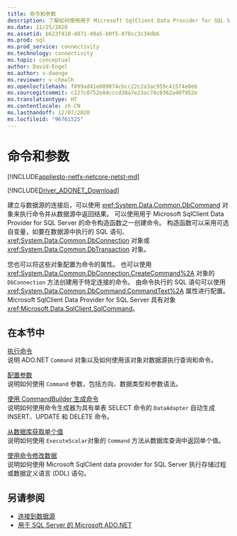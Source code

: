 ```yaml
---
title: 命令和参数
description: 了解如何使用用于 Microsoft SqlClient Data Provider for SQL Server 的 Command 对象来运行命令，并从数据源返回结果。
ms.date: 11/25/2020
ms.assetid: b623f810-d871-49a5-b0f5-078cc3c34db6
ms.prod: sql
ms.prod_service: connectivity
ms.technology: connectivity
ms.topic: conceptual
author: David-Engel
ms.author: v-daenge
ms.reviewer: v-chmalh
ms.openlocfilehash: f899ad41e609874cbcc22c2a3ac959c41574e0eb
ms.sourcegitcommit: c127c0752e84cccd38a7e23ac74c0362a40f952e
ms.translationtype: HT
ms.contentlocale: zh-CN
ms.lasthandoff: 12/07/2020
ms.locfileid: "96761525"
---
```

# <a name="commands-and-parameters"></a>命令和参数

[!INCLUDE[appliesto-netfx-netcore-netst-md](../../includes/appliesto-netfx-netcore-netst-md.md)]

[!INCLUDE[Driver_ADONET_Download](../../includes/driver_adonet_download.md)]

建立与数据源的连接后，可以使用 <xref:System.Data.Common.DbCommand> 对象来执行命令并从数据源中返回结果。 可以使用用于 Microsoft SqlClient Data Provider for SQL Server 的命令构造函数之一创建命令。 构造函数可以采用可选自变量，如要在数据源中执行的 SQL 语句、<xref:System.Data.Common.DbConnection> 对象或 <xref:System.Data.Common.DbTransaction> 对象。

您也可以将这些对象配置为命令的属性。 也可以使用 <xref:System.Data.Common.DbConnection.CreateCommand%2A> 对象的 `DbConnection` 方法创建用于特定连接的命令。 由命令执行的 SQL 语句可以使用 <xref:System.Data.Common.DbCommand.CommandText%2A> 属性进行配置。 Microsoft SqlClient Data Provider for SQL Server 具有对象 <xref:Microsoft.Data.SqlClient.SqlCommand>。

## <a name="in-this-section"></a>在本节中

[执行命令](execute-command.md)  
说明 ADO.NET `Command` 对象以及如何使用该对象对数据源执行查询和命令。

[配置参数](configure-parameters.md)  
说明如何使用 `Command` 参数，包括方向、数据类型和参数语法。

[使用 CommandBuilder 生成命令](generate-commands-with-commandbuilders.md)  
说明如何使用命令生成器为具有单表 SELECT 命令的 `DataAdapter` 自动生成 INSERT、UPDATE 和 DELETE 命令。

[从数据库获取单个值](obtain-single-value-from-database.md)  
说明如何使用 `ExecuteScalar`对象的 `Command` 方法从数据库查询中返回单个值。

[使用命令修改数据](use-commands-to-modify-data.md)  
说明如何使用 Microsoft SqlClient data provider for SQL Server 执行存储过程或数据定义语言 (DDL) 语句。

## <a name="see-also"></a>另请参阅

- [连接到数据源](connecting-to-data-source.md)
- [用于 SQL Server 的 Microsoft ADO.NET](microsoft-ado-net-sql-server.md)
